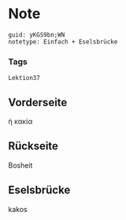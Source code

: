 # Note
```
guid: yKGS9bn;WN
notetype: Einfach + Eselsbrücke
```

### Tags
```
Lektion37
```

## Vorderseite
ἡ κακία

## Rückseite
Bosheit

## Eselsbrücke
kakos
